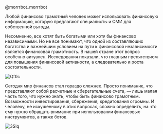 @morrrbot_morrrbot

Любой финансово грамотный человек может использовать финансовую информацию, которую предлагают специалисты и СМИ для собственной выгоды.

Несомненно, все хотят быть богатыми или хотя бы финансово независимыми. Но не все понимают, что одной из составляющих богатства и важнейшим условием на пути к финансовой независимости является финансовая грамотность. В нашей стране этот вопрос особенно актуален.
Исследования показали, что главным препятствием для повышения финансовой активности, а следовательно и роста состоятельности.


   ![Qf0c](https://user-images.githubusercontent.com/92888188/145472421-7967211e-433e-4598-8301-a6490589694f.gif)
                               
                               
                               
                               
Сегодня мир финансов стал гораздо сложнее. Просто понимание, что представляют собой расчетные и сберегательные счета, — лишь малая часть того, что нужно знать, чтобы быть финансово грамотным. Возможности инвестирования, сбережения, кредитования огромны. И человеку, не искушенному в этих вопросах, сложно определить, на что ему нужно обращать внимание при использовании финансовых инструментов, а также ботов.



  ![3SIq](https://user-images.githubusercontent.com/92888188/145472930-813915ff-e9cd-4452-9cb7-f4fa664e4780.gif) 
 

